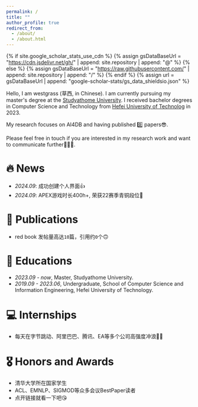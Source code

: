 ```yaml
---
permalink: /
title: ""
author_profile: true
redirect_from: 
  - /about/
  - /about.html
---
```


{% if site.google_scholar_stats_use_cdn %}
{% assign gsDataBaseUrl = "https://cdn.jsdelivr.net/gh/" | append: site.repository | append: "@" %}
{% else %}
{% assign gsDataBaseUrl = "https://raw.githubusercontent.com/" | append: site.repository | append: "/" %}
{% endif %}
{% assign url = gsDataBaseUrl | append: "google-scholar-stats/gs_data_shieldsio.json" %}

<span class='anchor' id='about-me'></span> 

Hello, I am westgrass (草西, in Chinese).
I am currently pursuing my master's degree at the  [Studyathome University](https://www.douyin.com/).
I received bachelor degrees in Computer Science and Technology from [Hefei University of Technolog](https://space.bilibili.com/39627524) in 2023.

My research focuses on AI4DB and having published 0️⃣ papers😎. 

Please feel free in touch if you are interested in my research work and want to communicate further🥰🥰🥰.

# 🔥 News
- *2024.09*: 成功创建个人界面👍
- *2024.09*: APEX游戏时长400h+, 荣获22赛季青铜段位👊

# 📝 Publications 

* red book 发帖量高达`10`篇，引用约`0`个🙃

# 📖 Educations
- *2023.09 - now*, Master, Studyathome University. 
- *2019.09 - 2023.06*, Undergraduate, School of Computer Science and Information Engineering, Hefei University of Technology.

# 💻 Internships

* 每天在字节跳动、阿里巴巴、腾讯、EA等多个公司高强度冲浪🏄‍♀️

# 🎖 Honors and Awards
- 清华大学所在国家学生
- ACL、EMNLP、SIGMOD等众多会议BestPaper读者
- 点开链接就看一下吧😘

